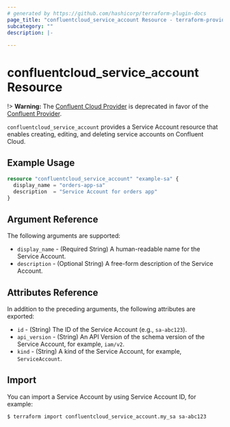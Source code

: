 ```yaml
---
# generated by https://github.com/hashicorp/terraform-plugin-docs
page_title: "confluentcloud_service_account Resource - terraform-provider-confluentcloud"
subcategory: ""
description: |-
  
---
```


# confluentcloud_service_account Resource

!> **Warning:** The [Confluent Cloud Provider](https://registry.terraform.io/providers/confluentinc/confluentcloud/latest/docs) is deprecated in favor of the [Confluent Provider](https://registry.terraform.io/providers/confluentinc/confluent/latest/docs).

`confluentcloud_service_account` provides a Service Account resource that enables creating, editing, and deleting service accounts on Confluent Cloud.

## Example Usage

```terraform
resource "confluentcloud_service_account" "example-sa" {
  display_name = "orders-app-sa"
  description  = "Service Account for orders app"
}
```

<!-- schema generated by tfplugindocs -->
## Argument Reference

The following arguments are supported:

- `display_name` - (Required String) A human-readable name for the Service Account.
- `description` - (Optional String) A free-form description of the Service Account.

## Attributes Reference

In addition to the preceding arguments, the following attributes are exported:

- `id` - (String) The ID of the Service Account (e.g., `sa-abc123`).
- `api_version` - (String) An API Version of the schema version of the Service Account, for example, `iam/v2`.
- `kind` - (String) A kind of the Service Account, for example, `ServiceAccount`.

## Import

You can import a Service Account by using Service Account ID, for example:

```
$ terraform import confluentcloud_service_account.my_sa sa-abc123
```
